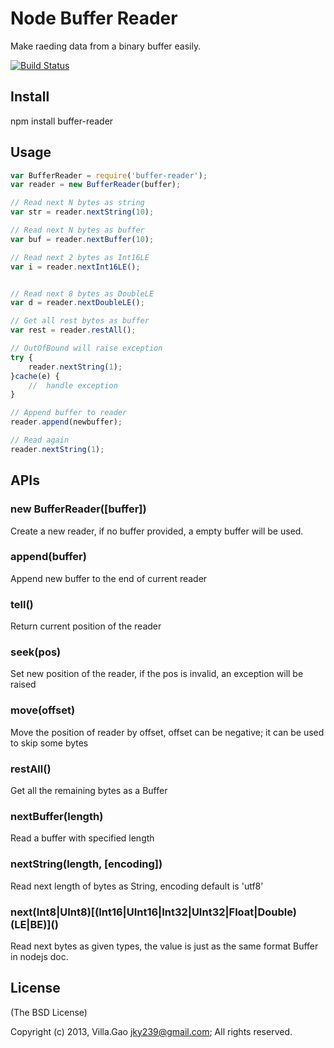 # Node Buffer Reader

Make raeding data from a binary buffer easily.


<!--- travis ci -->
[![Build Status](https://travis-ci.org/villadora/node-buffer-reader.png?branch=master)](https://travis-ci.org/villadora/node-buffer-reader)


## Install

npm install buffer-reader

## Usage

``` js
var BufferReader = require('buffer-reader');
var reader = new BufferReader(buffer);

// Read next N bytes as string
var str = reader.nextString(10);

// Read next N bytes as buffer
var buf = reader.nextBuffer(10);

// Read next 2 bytes as Int16LE
var i = reader.nextInt16LE();


// Read next 8 bytes as DoubleLE
var d = reader.nextDoubleLE();

// Get all rest bytes as buffer
var rest = reader.restAll();

// OutOfBound will raise exception
try {
    reader.nextString(1);
}cache(e) {
    //  handle exception
}

// Append buffer to reader
reader.append(newbuffer);

// Read again
reader.nextString(1);

```


## APIs

### new BufferReader([buffer])
Create a new reader, if no buffer provided, a empty buffer will be used.

### append(buffer)
Append new buffer to the end of current reader

### tell()
Return current position of the reader


### seek(pos)
Set new position of the reader, if the pos is invalid, an exception will be raised

### move(offset) 
Move the position of reader by offset, offset can be negative; it can be used to skip some bytes

### restAll()
Get all the remaining bytes as a Buffer

### nextBuffer(length)
Read a buffer with specified length

### nextString(length, [encoding])
Read next length of bytes as String, encoding default is 'utf8'

### next(Int8|UInt8)\[(Int16|UInt16|Int32|UInt32|Float|Double)(LE|BE)\]()
Read next bytes as given types, the value is just as the same format Buffer in nodejs doc.

## License

(The BSD License)

Copyright (c) 2013, Villa.Gao <jky239@gmail.com>;
All rights reserved.
